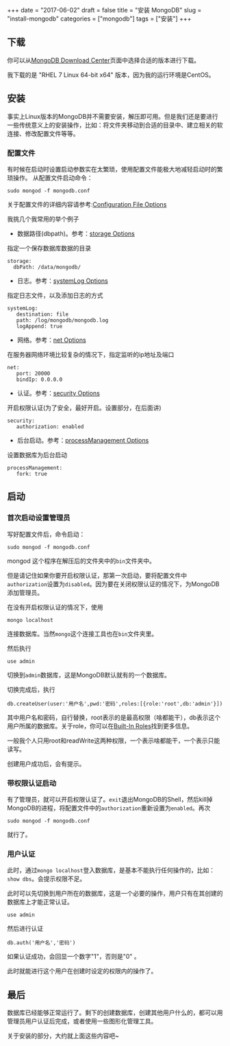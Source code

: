 +++
date = "2017-06-02"
draft = false
title = "安装 MongoDB"
slug = "install-mongodb"
categories = ["mongodb"]
tags = ["安装"]
+++

## 下载
你可以从[MongoDB Download Center](https://www.mongodb.com/download-center?jmp=nav#community)页面中选择合适的版本进行下载。

我下载的是 "RHEL 7 Linux 64-bit x64" 版本，因为我的运行环境是CentOS。

## 安装
事实上Linux版本的MongoDB并不需要安装，解压即可用。但是我们还是要进行一些传统意义上的安装操作，比如：将文件夹移动到合适的目录中、建立相关的软连接、修改配置文件等等。

### 配置文件
有时候在启动时设置启动参数实在太繁琐，使用配置文件能极大地减轻启动时的繁琐操作。
从配置文件启动命令：

```
sudo mongod -f mongodb.conf
```

关于配置文件的详细内容请参考:[Configuration File Options](https://docs.mongodb.com/manual/reference/configuration-options/#configuration-file)

我挑几个我常用的举个例子

- 数据路径(dbpath)。参考：[storage Options](https://docs.mongodb.com/manual/reference/configuration-options/#storage-options)

指定一个保存数据库数据的目录

```
storage:
  dbPath: /data/mongodb/
```

- 日志。参考：[systemLog Options](https://docs.mongodb.com/manual/reference/configuration-options/#systemlog-options)

指定日志文件，以及添加日志的方式

```
systemLog:
   destination: file
   path: /log/mongodb/mongodb.log
   logAppend: true
```

- 网络。参考：[net Options](https://docs.mongodb.com/manual/reference/configuration-options/#net-options)

在服务器网络环境比较复杂的情况下，指定监听的ip地址及端口

```
net:
   port: 20000
   bindIp: 0.0.0.0
```

- 认证。参考：[security Options](https://docs.mongodb.com/manual/reference/configuration-options/#security-options)

开启权限认证(为了安全，最好开启。设置部分，在后面讲)

```
security:
   authorization: enabled
```

- 后台启动。参考：[processManagement Options](https://docs.mongodb.com/manual/reference/configuration-options/#processmanagement-options)

设置数据库为后台启动

```
processManagement:
   fork: true
```

## 启动

### 首次启动设置管理员

写好配置文件后，命令启动：

```
sudo mongod -f mongodb.conf
```

mongod 这个程序在解压后的文件夹中的`bin`文件夹中。

但是请记住如果你要开启权限认证，那第一次启动，要将配置文件中`authorization`设置为`disabled`。因为要在关闭权限认证的情况下，为MongoDB添加管理员。

在没有开启权限认证的情况下，使用

```
mongo localhost
```

连接数据库。当然`mongo`这个连接工具也在`bin`文件夹里。

然后执行

```
use admin
```

切换到`admin`数据库，这是MongoDB默认就有的一个数据库。

切换完成后，执行

```
db.createUser(user:'用户名',pwd:'密码',roles:[{role:'root',db:'admin'}])
```

其中用户名和密码，自行替换，root表示的是最高权限（啥都能干），db表示这个用户所属的数据库。关于role，你可以在[Built-In Roles](https://docs.mongodb.com/manual/reference/built-in-roles/#built-in-roles)找到更多信息。

一般我个人只用root和readWrite这两种权限，一个表示啥都能干，一个表示只能读写。

创建用户成功后，会有提示。

### 带权限认证启动

有了管理员，就可以开启权限认证了。`exit`退出MongoDB的Shell，然后kill掉MongoDB的进程，将配置文件中的`authorization`重新设置为`enabled`。再次

```
sudo mongod -f mongodb.conf
```

就行了。

### 用户认证

此时，通过`mongo localhost`登入数据库，是基本不能执行任何操作的，比如：`show dbs`。会提示权限不足。

此时可以先切换到用户所在的数据库，这是一个必要的操作，用户只有在其创建的数据库上才能正常认证。

```
use admin
```

然后进行认证

```
db.auth('用户名','密码')
```

如果认证成功，会回显一个数字"1"，否则是"0" 。

此时就能进行这个用户在创建时设定的权限内的操作了。

## 最后
数据库已经能够正常运行了。剩下的创建数据库，创建其他用户什么的，都可以用管理员用户认证后完成，或者使用一些图形化管理工具。

关于安装的部分，大约就上面这些内容吧~